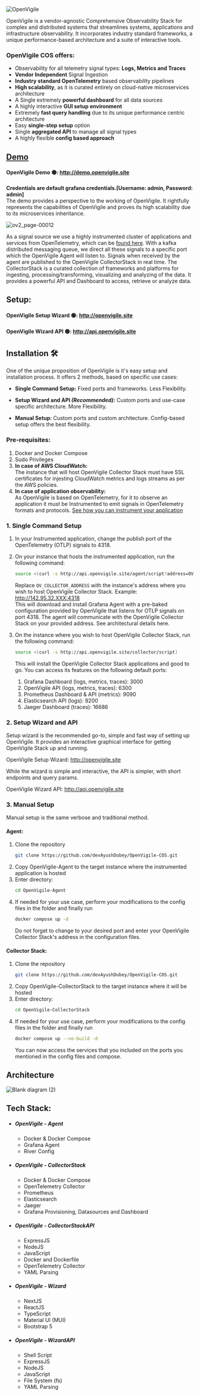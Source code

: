 ![OpenVigile](https://github.com/devAyushDubey/OpenVigile-COS/assets/33064931/e22bd382-4eed-4bf7-8eba-46ec512e492c)

OpenVigile is a vendor-agnostic Comprehensive Observability Stack for complex and distributed systems that streamlines systems, applications and infrastructure observability. It incorporates industry standard frameworks, a unique performance-based architecture and a suite of interactive tools.

### OpenVigile COS offers:
- Observability for all telemetry signal types: **Logs, Metrics and Traces**
- **Vendor Independent** Signal Ingestion
- **Industry standard OpenTelemetry** based observability pipelines
- **High scalability**, as it is curated entirely on cloud-native microservices architecture
- A Single extremely **powerful dashboard** for all data sources
- A highly interactive **GUI setup environment**
- Extremely **fast query handling** due to its unique performance centric architecture
- Easy **single-step setup** option
- Single **aggregated API** to manage all signal types
- A highly flexible **config based approach**

## [Demo](http://demo.openvigile.site)

#### OpenVigile Demo 🟢:  http://demo.openvigile.site
**Credentials are default grafana credentials.[Username: admin, Password: admin]**<br>
The demo provides a perspective to the working of OpenVigile. It rightfully represents the capabilities of OpenVigile and proves its high scalability due to its microservices inheritance.

![ov2_page-00012](https://github.com/devAyushDubey/OpenVigile-COS/assets/33064931/25d7b30b-41be-4c0a-9716-fbeaded4224f)

As a signal source we use a highly instrumented cluster of applications and services from OpenTelemetry, which can be [found here](https://github.com/open-telemetry/opentelemetry-demo).
With a kafka distributed messaging queue, we direct all these signals to a specific port which the OpenVigile Agent will listen to. Signals when received by the agent are published to the OpenVigile CollectorStack in real time. The CollectorStack is a curated collection of frameworks and platforms for ingesting, processing/transforming, visualizing and analyzing of the data. It provides a powerful API and Dashboard to access, retrieve or analyze data.



## Setup:

#### OpenVigile Setup Wizard 🟢: http://openvigile.site

#### OpenVigile Wizard API 🟢:  http://api.openvigile.site

## Installation 🛠

One of the unique proposition of OpenVigile is it's easy setup and installation process. It offers 2 methods, based on specific use cases:

- **Single Command Setup:** Fixed ports and frameworks. Less Flexibility.
  
- **Setup Wizard and API _(Recommended)_:** Custom ports and use-case specific architecture. More Flexibility.
  
- **Manual Setup:** Custom ports and custom architecture. Config-based setup offers the best flexibility.

### Pre-requisites:

1. Docker and Docker Compose
2. Sudo Privileges
3. **In case of AWS CloudWatch:**<br>
   The instance that will host OpenVigile Collector Stack must have SSL certificates for injesting CloudWatch metrics and logs streams as per the AWS policies.
4. **In case of application observability:**<br>
   As OpenVigile is based on OpenTelemetry, for it to observe an application it must be Instrumented to emit signals in OpenTelemetry formats and protocols. [See how you can instrument your application](https://opentelemetry.io/docs/instrumentation/)

### 1. Single Command Setup
1. In your Instrumented application, change the publish port of the OpenTelemetry (OTLP) signals to 4318.
2. On your instance that hosts the instrumented application, run the following command:
   ```sh
   source <(curl -s http://api.openvigile.site/agent/script?address=OV_COLLECTOR_ADDRESS)
   ```
   Replace `OV_COLLECTOR_ADDRESS` with the instance's address where you wish to host OpenVigile Collector Stack. Example: http://142.95.32.XXX:4318 <br>
   This will download and install Grafana Agent with a pre-baked configuration provided by OpenVigile that listens for OTLP signals on port 4318. The agent will communicate with the OpenVigile Collector Stack on your provided address. See architectural details here.
3. On the instance where you wish to host OpenVigile Collector Stack, run the following command:
   ```sh
   source <(curl -s http://api.openvigile.site/collector/script)
   ```
   This will install the OpenVigile Collector Stack applications and good to go. You can access its features on the following default ports:

   1. Grafana Dashboard (logs, metrics, traces): 3000
   2. OpenVigile API (logs, metrics, traces): 6300
   3. Prometheus Dashboard & API (metrics): 9090
   4. Elasticsearch API (logs): 9200
   5. Jaeger Dashboard (traces): 16686

### 2. Setup Wizard and API
Setup wizard is the recommended go-to, simple and fast way of setting up OpenVigile. It provides an interactive graphical interface for getting OpenVigile Stack up and running.

OpenVigile Setup Wizard: http://openvigile.site

While the wizard is simple and interactive, the API is simpler, with short endpoints and query params.

OpenVigile Wizard API: http://api.openvigile.site

### 3. Manual Setup
Manual setup is the same verbose and traditional method.

#### Agent:

1. Clone the repository
   ```sh
   git clone https://github.com/devAyushDubey/OpenVigile-COS.git
   ```
2. Copy OpenVigile-Agent to the target instance where the instrumented application is hosted
3. Enter directory:
   ```sh
   cd OpenVigile-Agent
   ```
4. If needed for your use case, perform your modifications to the config files in the folder and finally run
   ```sh
   docker compose up -d
   ```
   Do not forget to change to your desired port and enter your OpenVigile Collector Stack's address in the configuration files.

#### Collector Stack:

1. Clone the repository
   ```sh
   git clone https://github.com/devAyushDubey/OpenVigile-COS.git
   ```
2. Copy OpenVigile-CollectorStack to the target instance where it will be hosted
3. Enter directory:
   ```sh
   cd OpenVigile-CollectorStack
   ```
4. If needed for your use case, perform your modifications to the config files in the folder and finally run
   ```sh
   docker compose up --no-build -d
   ```
   You can now access the services that you included on the ports you mentioned in the config files and compose.

## Architecture
![Blank diagram (2)](https://github.com/devAyushDubey/OpenVigile-COS/assets/33064931/12ee1cc4-e367-43e8-9aae-bffa51561b9a)


## Tech Stack:

- ##### OpenVigile - Agent
   - Docker & Docker Compose
   - Grafana Agent
   - River Config

- ##### OpenVigile - CollectorStack
   - Docker & Docker Compose
   - OpenTelemetry Collector
   - Prometheus
   - Elasticsearch
   - Jaeger
   - Grafana Provisioning, Datasources and Dashboard

- ##### OpenVigile - CollectorStackAPI
   - ExpressJS
   - NodeJS
   - JavaScript
   - Docker and Dockerfile
   - OpenTelemetry Collector
   - YAML Parsing

- ##### OpenVigile - Wizard
   - NextJS
   - ReactJS
   - TypeScript
   - Material UI (MUI)
   - Bootstrap 5

- ##### OpenVigile - WizardAPI
   - Shell Script
   - ExpressJS
   - NodeJS
   - JavaScript
   - File System (fs)
   - YAML Parsing
